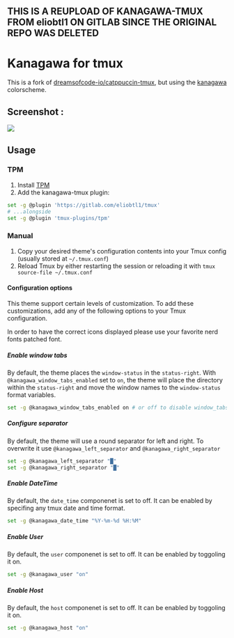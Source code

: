 **THIS IS A REUPLOAD OF KANAGAWA-TMUX FROM eliobtl1 ON GITLAB SINCE THE ORIGINAL REPO WAS DELETED**
---
# Kanagawa for tmux
  This is a fork of [dreamsofcode-io/catppuccin-tmux](https://github.com/dreamsofcode-io/catppuccin-tmux), but using the [kanagawa](https://github.com/rebelot/kanagawa.nvim) colorscheme.

## Screenshot :
![](./kanagawa-tmux.png)

## Usage

### TPM

1. Install [TPM](https://github.com/tmux-plugins/tpm)
2. Add the kanagawa-tmux plugin:

```bash
set -g @plugin 'https://gitlab.com/eliobtl1/tmux'
# ...alongside
set -g @plugin 'tmux-plugins/tpm'
```

### Manual

1. Copy your desired theme's configuration contents into your Tmux config (usually stored at `~/.tmux.conf`)
2. Reload Tmux by either restarting the session or reloading it with `tmux source-file ~/.tmux.conf`

#### Configuration options

This theme support certain levels of customization. To add these customizations, add any of the following
options to your Tmux configuration.

In order to have the correct icons displayed please use your favorite nerd fonts patched font.

##### Enable window tabs

By default, the theme places the `window-status` in the `status-right`. With
`@kanagawa_window_tabs_enabled` set to `on`, the theme will place the
directory within the `status-right` and move the window names to the
`window-status` format variables.

```sh
set -g @kanagawa_window_tabs_enabled on # or off to disable window_tabs
```

##### Configure separator

By default, the theme will use a round separator for left and right.
To overwrite it use `@kanagawa_left_separator` and `@kanagawa_right_separator` 

```sh
set -g @kanagawa_left_separator "█"
set -g @kanagawa_right_separator "█"
```

##### Enable DateTime

By default, the `date_time` componenet is set to off.
It can be enabled by specifing any tmux date and time format.

```sh
set -g @kanagawa_date_time "%Y-%m-%d %H:%M"
```

##### Enable User

By default, the `user` componenet is set to off.
It can be enabled by toggoling it on.

```sh
set -g @kanagawa_user "on"
```

##### Enable Host

By default, the `host` componenet is set to off.
It can be enabled by toggoling it on.

```sh
set -g @kanagawa_host "on"
```
